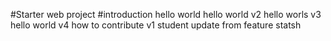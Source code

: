 #Starter web project
#introduction
hello world
hello world v2
hello worls v3
hello world v4
how to contribute v1
student update from feature
statsh
